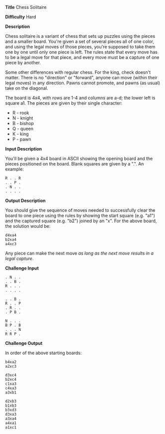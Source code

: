 **Title** Chess Solitaire

**Difficulty** Hard

**Description** 

Chess solitaire is a variant of chess that sets up puzzles using the pieces and a smaller board. You're given a set of several pieces all of one color, and using the legal moves of those pieces, you're supposed to take them one by one until only one piece is left. The rules state that every move has to be a legal move for that piece, and every move must be a capture of one piece by another. 

Some other differences with regular chess. For the king, check doesn't matter. There is no "direction" or "forward", anyone can move (within their legal moves) in any direction. Pawns cannot promote, and pawns (as usual) take on the diagonal. 

The board is 4x4, with rows are 1-4 and columns are a-d; the lower left is square a1. The pieces are given by their single character:

- R - rook
- N - knight
- B - bishop
- Q - queen
- K - king
- P - pawn

**Input Description** 

You'll be given a 4x4 board in ASCII showing the opening board and the pieces positioned on the board. Blank squares are given by a ".". An example:

	R . . R
	. . P .
	. N . . 
	. . . .

**Output Description**

You should give the sequence of moves needed to successfully clear the board to one piece using the rules by showing the start square (e.g. "a1") and the captured square (e.g. "b2") joined by an "x". For the above board, the solution would be:

	d4xa4
	b2xa4
	a4xc3
	
Any piece can make the next move *as long as the next move results in a legal capture*. 

**Challenge Input**

	. N . .
	. . B .
	R . . .
	. . . .
	
	. . B .
	R . . P
	. R . .
	. P B .
	
	N . . .
	B P . B
	. . . N
	R R P .
	

**Challenge Output** 

In order of the above starting boards:

	b4xa2
	a2xc3

	d3xc4
	b2xc4
	c1xa3
	c4xa3
	a3xb1

	d2xb3
	b1xb3
	b3xd3
	d3xa3
	a3xa4
	a4xa1
	a1xc1
